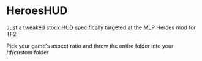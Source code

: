 HeroesHUD
=========

Just a tweaked stock HUD specifically targeted at the MLP Heroes mod for TF2

Pick your game's aspect ratio and throw the entire folder into your /tf/custom folder